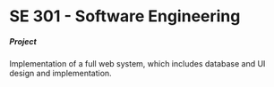 # SE 301 - Software Engineering
##### Project
Implementation of a full web system, which includes database and UI design and implementation.